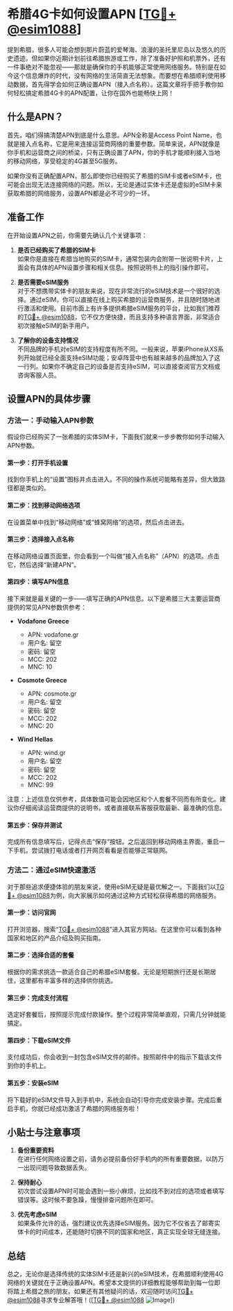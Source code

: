 # 希腊4G卡如何设置APN [[TG💪+ @esim1088](https://t.me/s/esim1088)]

提到希腊，很多人可能会想到那片蔚蓝的爱琴海、浪漫的圣托里尼岛以及悠久的历史遗迹。但如果你近期计划前往希腊旅游或工作，除了准备好护照和机票外，还有一件事绝对不能忽视——那就是确保你的手机能够正常使用网络服务。特别是在如今这个信息爆炸的时代，没有网络的生活简直无法想象。而要想在希腊顺利使用移动数据，首先得学会如何正确设置APN（接入点名称）。这篇文章将手把手教你如何轻松搞定希腊4G卡的APN配置，让你在国外也能畅快上网！

## 什么是APN？

首先，咱们得搞清楚APN到底是什么意思。APN全称是Access Point Name，也就是接入点名称，它是用来连接运营商网络的重要参数。简单来说，APN就像是你手机和运营商之间的桥梁，只有正确设置了APN，你的手机才能顺利接入当地的移动网络，享受稳定的4G甚至5G服务。

如果你没有正确配置APN，那么即使你已经购买了希腊的SIM卡或者eSIM卡，也可能会出现无法连接网络的问题。所以，无论是通过实体卡还是虚拟的eSIM卡来获取希腊的网络服务，设置APN都是必不可少的一环。

## 准备工作

在开始设置APN之前，你需要先确认几个关键事项：

1. **是否已经购买了希腊的SIM卡**  
   如果你是直接在希腊当地购买的SIM卡，通常包装内会附带一张说明卡片，上面会有具体的APN设置步骤和相关信息。按照说明书上的指引操作即可。

2. **是否需要eSIM服务**  
   对于不想携带实体卡的朋友来说，现在非常流行的eSIM技术是一个很好的选择。通过eSIM，你可以直接在线上购买希腊的运营商服务，并且随时随地进行激活和使用。目前市面上有许多提供希腊eSIM服务的平台，比如我们推荐的[TG💪+ @esim1088](https://t.me/s/esim1088)，它不仅方便快捷，而且支持多种语言界面，非常适合初次接触eSIM的新手用户。

3. **了解你的设备支持情况**  
   不同品牌的手机对eSIM的支持程度有所不同。一般来说，苹果iPhone从XS系列开始就已经全面支持eSIM功能；安卓阵营中也有越来越多的品牌加入了这一行列。如果你不确定自己的设备是否支持eSIM，可以直接查阅官方文档或咨询客服人员。

## 设置APN的具体步骤

### 方法一：手动输入APN参数

假设你已经购买了一张希腊的实体SIM卡，下面我们就来一步步教你如何手动输入APN参数。

#### 第一步：打开手机设置
找到你手机上的“设置”图标并点击进入。不同的操作系统可能略有差异，但大致路径都是类似的。

#### 第二步：找到移动网络选项
在设置菜单中找到“移动网络”或“蜂窝网络”的选项，然后点击进去。

#### 第三步：选择接入点名称
在移动网络设置页面里，你会看到一个叫做“接入点名称”（APN）的选项。点击它，然后选择“新建APN”。

#### 第四步：填写APN信息
接下来就是最关键的一步——填写正确的APN信息。以下是希腊三大主要运营商提供的常见APN参数供参考：

- **Vodafone Greece**  
  - APN: vodafone.gr  
  - 用户名: 留空  
  - 密码: 留空  
  - MCC: 202  
  - MNC: 10  

- **Cosmote Greece**  
  - APN: cosmote.gr  
  - 用户名: 留空  
  - 密码: 留空  
  - MCC: 202  
  - MNC: 20  

- **Wind Hellas**  
  - APN: wind.gr  
  - 用户名: 留空  
  - 密码: 留空  
  - MCC: 202  
  - MNC: 99  

注意：上述信息仅供参考，具体数值可能会因地区和个人套餐不同而有所变化。建议你仔细阅读运营商提供的说明书，或者直接联系客服获取最新、最准确的信息。

#### 第五步：保存并测试
完成所有信息填写后，记得点击“保存”按钮。之后返回到移动网络主界面，重启一下手机，尝试拨打电话或者打开网页看看是否能够正常联网。

### 方法二：通过eSIM快速激活

对于那些追求便捷体验的朋友来说，使用eSIM无疑是最优解之一。下面我们以[TG💪+ @esim1088](https://t.me/s/esim1088)为例，向大家展示如何通过这种方式轻松获得希腊的网络服务。

#### 第一步：访问官网
打开浏览器，搜索“[TG💪+ @esim1088](https://t.me/s/esim1088)”进入其官方网站。在这里你可以看到各种国家和地区的产品介绍及购买指南。

#### 第二步：选择合适的套餐
根据你的需求挑选一款适合自己的希腊eSIM套餐。无论是短期旅行还是长期居住，这里都有丰富多样的选择供你挑选。

#### 第三步：完成支付流程
选定好套餐后，按照提示完成付款操作。整个过程非常简单直观，只需几分钟就能搞定。

#### 第四步：下载eSIM文件
支付成功后，你会收到一封包含eSIM文件的邮件。按照邮件中的指示下载该文件到你的手机上。

#### 第五步：安装eSIM
将下载好的eSIM文件导入到手机中，系统会自动引导你完成安装步骤。完成后重启手机，你就已经成功激活了希腊的网络服务啦！

## 小贴士与注意事项

1. **备份重要资料**  
   在进行任何网络设置之前，请务必提前备份好手机内的所有重要数据，以防万一出现问题导致数据丢失。

2. **保持耐心**  
   初次尝试设置APN时可能会遇到一些小麻烦，比如找不到对应的选项或者填写错误等。这时候不要急躁，慢慢排查问题所在即可。

3. **优先考虑eSIM**  
   如果条件允许的话，强烈建议优先选择eSIM服务。因为它不仅省去了邮寄实体卡的时间成本，还能随时切换不同的国家和地区，真正实现全球无缝连接。

## 总结

总之，无论你是选择传统的实体SIM卡还是新兴的eSIM技术，在希腊顺利使用4G网络的关键就在于正确设置APN。希望本文提供的详细教程能够帮助到每一位即将踏上希腊之旅的朋友。如果还有其他疑问的话，欢迎随时访问[TG💪+ @esim1088](https://t.me/s/esim1088)寻求专业解答哦！([[TG💪+ @esim1088](https://t.me/s/esim1088) ![Image](https://i.postimg.cc/4NQfJmqS/Snipaste-2025-05-13-00-14-12.png)])